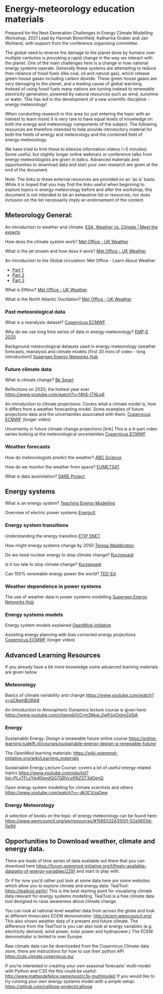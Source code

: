 # Energy-meteorology education materials

Prepared for the Next Generation Challenges in Energy Climate Modelling Workshop, 2021 Lead by Hannah Bloomfield, Katharina Gruber and Jan Wohland, with support from the conference organising committee.

The global need to reverse the damage to the planet done by humans over multiple centuries is provoking a rapid change in the way we interact with the planet. One of the main challenges here is a change in how national energy systems operate. Generally these systems are attempting to reduce their reliance of fossil fuels (like coal, oil and natural gas), which release green-house gases including carbon dioxide. These green house gases are very damaging to the planet, and a leading cause of global warming. Instead of using fossil fuels many nations are turning instead to renewable electricity generation, powered by natural resources such as wind, sunshine or water. This has led to the development of a new scientific discipline - energy meteorology!

When conducting research in this area (or just entering the topic with an interest to learn more) it is very rare to have equal levels of knowledge on both the energy and meteorology components of the subject. The following resources are therefore intended to help provide introductory material for both the fields of energy and meteorology and the combined field of energy-meteorology.

We have tried to limit these to bitesize information videos (~5 minutes). Some useful, but slightly longer online webinars or conference talks from energy-meteorologists are given in italics. Advanced materials and opportunities to download data and start your own research are given at the end of the document.

Note: The links to these external resources are provided on an ‘as is’ basis. While it is hoped that you may find the links useful when beginning to explore topics in energy-meteorology before and after the workshop, this document is not intended to be an exhaustive list or resources, nor does inclusion on the list necessarily imply an endorsement of the content.
 
## Meteorology General:

An introduction to weather and climate: [ESA, Weather vs. Climate | Meet the experts](https://www.youtube.com/watch?v=lB0dpDNcXpY)

How does the climate system work? [Met Office - UK Weather](https://www.youtube.com/watch?v=lrPS2HiYVp8&list=PLGVVqeJodR_bqVT3iXTRNQ9gIUjuXIEvK&index=21)

What is the jet stream and how does it work? [Met Office - UK Weather](https://www.youtube.com/watch?v=huweohIh_Bw&list=PLGVVqeJodR_bqVT3iXTRNQ9gIUjuXIEvK&index=24)

An introduction to the Global circulation: 
Met Office - Learn About Weather
* [Part 1](https://www.youtube.com/watch?v=7fd03fBRsuU)
* [Part 2](https://www.youtube.com/watch?v=xqM83_og1Fc)
* [Part 3](https://www.youtube.com/watch?v=PDEcAxfSYaI)

What is ElNino? [Met Office - UK Weather](https://www.youtube.com/watch?v=WPA-KpldDVc&list=PLGVVqeJodR_bqVT3iXTRNQ9gIUjuXIEvK&index=17)

What is the North Atlantic Oscillation? [Met Office - UK Weather](https://www.youtube.com/watch?v=KOYJG7j4Iy8)

### Past meteorological data

What is a reanalysis dataset? [Copernicus ECMWF](https://www.youtube.com/watch?v=FAGobvUGl24)

Why do we use long time series of data in energy-meteorology? [EMP-E 2020](https://www.youtube.com/watch?v=EPlUxH_om0w&list=PLGBIeEHEJD9HDXpS5F244TNeSWoCKBtGc&index=6)

Background meteorological datasets used in energy-meteorology (weather forecasts, reanalysis and climate models (first 20 mins of video - long introduction!) [Supergen Energy Networks Hub](https://www.youtube.com/watch?v=zp320W6xCAk&list=PLGBIeEHEJD9HDXpS5F244TNeSWoCKBtGc&index=2)


### Future climate data

What is climate change? [Be Smart](https://www.youtube.com/watch?v=ffjIyms1BX4)

<!-- TODO an update is needed -->
Reflections on 2020, the hottest year ever https://www.youtube.com/watch?v=14hS-iTNLp8

An introduction to climate projections: Covers what a climate model is, how it differs from a weather forecasting model. Some examples of future projections data and the uncertainties associated with them. [Copernicus ECMWF](https://www.youtube.com/watch?v=GU5kx1silwE&list=PLB7XYEK5KkhqbkO7YyhfgdrWVQ2MBe_mJ&index=2) (longer video)

Uncertainty in future climate change projections [link] This is a 4-part video series looking at the meteorological uncertainties [Copernicus ECMWF](https://www.youtube.com/watch?v=RUrR6zDm8j0&list=PLB7XYEK5KkhpfOZUaoi3ka61oeURq2WMc&index=14)

### Weather forecasts

How do meteorologists predict the weather? [ABC Science](https://www.youtube.com/watch?v=LlWCStJ3BCU) 

How do we monitor the weather from space? [EUMETSAT](https://www.youtube.com/watch?v=zfVeB4s8WWk&list=PLOQg9n6Apif2QUccFbT0RQoT08ggibEoD&index=2)

What is data assimilation? [DARE Project](https://www.youtube.com/watch?v=YPAWYjPf_Pk)
 
## Energy systems

What is an energy system? [Teaching Energy Modelling](https://www.youtube.com/watch?v=-HAux6J2YeY)

Overview of electric power systems [EnergyX](https://www.youtube.com/watch?v=Ul1ZlxAKsh8)

### Energy system transitions

Understanding the energy transition [ETIP SNET](https://www.youtube.com/watch?v=U2dUwmXMLpw)

How might energy systems change by 2050 [Teresa Waddington](https://www.youtube.com/watch?v=-k6c_z8YfxQ)

Do we need nuclear energy to stop climate change? [Kurzgesagt](https://www.youtube.com/watch?v=EhAemz1v7dQ&list=PLFs4vir_WsTyXrrpFstD64Qj95vpy-yo1)

Is it too late to stop climate change? [Kurzgesagt](https://www.youtube.com/watch?v=wbR-5mHI6bo)

Can 100% renewable energy power the world? [TED-Ed](https://www.youtube.com/watch?v=RnvCbquYeIM)

<!-- European energy grids: Future plans for electrification and flexibility https://www.youtube.com/watch?v=EnsMjlalukk   -- video is not available anymore-->

### Weather dependence in power systems

The use of weather data in power systems modelling [Supergen Energy Networks Hub](https://www.youtube.com/watch?v=zp320W6xCAk&list=PLGBIeEHEJD9HDXpS5F244TNeSWoCKBtGc&index=2)

### Energy systems models

Energy system models explained [OpenMod-initiative](https://www.youtube.com/watch?v=QGW73VHjJFQ)

Assisting energy planning with bias corrected energy projections [Copernicus ECMWF](https://www.youtube.com/watch?v=fEKE64qeUFE&list=PLB7XYEK5KkhqbkO7YyhfgdrWVQ2MBe_mJ&index=11) (longer video)

## Advanced Learning Resources
If you already have a bit more knowledge some advanced learning materials are given below

### Meteorology

Basics of climate variability and change https://www.youtube.com/watch?v=gZAemBi3RA8

An Introduction to Atmospheric Dynamics lecture course is given here: https://www.youtube.com/channel/UCrm3Nkw_0wPJxjOolmZe5iA

### Energy

Sustainable Energy: Design a renewable future online course https://online-learning.tudelft.nl/courses/sustainable-energy-design-a-renewable-future/

The OpenMod learning materials: https://wiki.openmod-initiative.org/wiki/Learning_materials

Sustainable Energy Lecture Course: covers a lot of useful energy related topics https://www.youtube.com/playlist?list=PLxTFLzYie40pndQG7QBVczKNZST3dGenQ

Open energy system modelling for climate scientists and others https://www.youtube.com/watch?v=-dk3CVzaGew

### Energy Meteorology
A selection of books on the topic of energy meteorology can be found here: https://www.wemcouncil.org/wp/resources/#1569332431001-52a5603d-0e9d

## Opportunities to Download weather, climate and energy data.
There are loads of time series of data available out there that you can download here https://forum.openmod-initiative.org/t/freely-available-datasets-of-energy-variables/2291 and start to play with. 

Or if for now you’d rather just look at some data here are some websites which allow you to explore climate and energy data:
TealTool: https://tealtool.earth/ This is the best starting point for visualising climate data relevant for energy systems modelling. TealTool is a free climate data tool designed to raise awareness about climate change.

You can look at national level weather data from across the globe and look at different timescales
ECEM demonstrator: http://ecem.wemcouncil.org/ This also shows weather data of a present and future climate. The difference from the TealTool is you can also look at energy variables (e.g. electricity demand, wind power, solar power and hydropower.) The ECEM demonstrator is limited to over Europe.

<!-- TODO Update for  -->
Raw climate data can be downloaded from the Copernicus Climate data store, there are instructions for how to use their python API https://cds.climate.copernicus.eu/

If you’re interested in creating your own seasonal forecasts' multi-model with Python and C3S the this could be useful: http://www.matteodefelice.name/post/c3s-multimodel/
If you would like to try running your own energy systems model with a simple setup: https://github.com/calliope-project/calliope